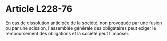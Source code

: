 # Article L228-76

En cas de dissolution anticipée de la société, non provoquée par une fusion ou par une scission, l'assemblée générale des obligataires peut exiger le remboursement des obligations et la société peut l'imposer.